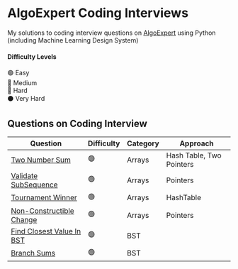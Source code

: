 # AlgoExpert Coding Interviews
My solutions to coding interview questions on [AlgoExpert](https://www.algoexpert.io) using Python (including Machine Learning Design System)

#### Difficulty Levels

🟢 Easy  
🔵 Medium  
🔴 Hard  
⚫️ Very Hard

## Questions on Coding Interview

| Question | Difficulty | Category | Approach |
| ---------| ---------- | ---------| ---------|
| [Two Number Sum](/Easy/two-number-sum.md)| 🟢 | Arrays| Hash Table, Two Pointers |      
| [Validate SubSequence](/Easy/validate_subsequence.md)| 🟢 | Arrays| Pointers |   
| [Tournament Winner](/Easy/tournament-winner.md)| 🟢 | Arrays| HashTable | 
| [Non-Constructible Change](/Easy/non-constructible-change.md)| 🟢 | Arrays| Pointers | 
| [Find Closest Value In BST](/Easy/find-closest-value-bst.md)| 🟢 | BST|  | 
| [Branch Sums](/Easy/branch-sum.md)| 🟢 | BST|  | 